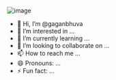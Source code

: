 ![image](https://github.com/gaganbhuva/gaganbhuva/assets/159934733/08748927-e0e2-4e33-ad61-b4514752c508)

- 👋 Hi, I’m @gaganbhuva
- 👀 I’m interested in ...
- 🌱 I’m currently learning ...
- 💞️ I’m looking to collaborate on ...
- 📫 How to reach me ...
- 😄 Pronouns: ...
- ⚡ Fun fact: ...

<!---
gaganbhuva/gaganbhuva is a ✨ special ✨ repository because its `README.md` (this file) appears on your GitHub profile.
You can click the Preview link to take a look at your changes.
--->
